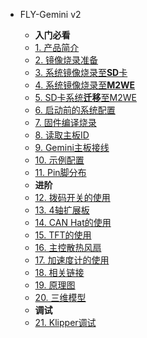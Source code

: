 * FLY-Gemini v2

  * **入门必看**
  * [1. 产品简介](/board/fly_gemini_v2/README.md)
  * [2. 镜像烧录准备](/board/fly_gemini_v2/FLY_π_mirror.md)
  * [3. 系统镜像烧录至**SD**卡](/board/fly_gemini_v2/sd_mirror.md)
  * [4. 系统镜像烧录至**M2WE**](/board/fly_gemini_v2/FLY_π_M2WE.md)
  * [5. SD卡系统**迁移**至M2WE](/board/fly_gemini_v2/sd_to_emmc.md)
  * [6. 启动前的系统配置](/board/fly_gemini_v2/flyos_install.md)
  * [7. 固件编译烧录](/board/fly_gemini_v2/flash.md)
  * [8. 读取主板ID](/board/fly_gemini_v2/readid.md)
  * [9. Gemini主板接线](/board/fly_gemini_v2/line.md)
  * [10. 示例配置](/board/fly_gemini_v2/cfg.md)
  * [11. Pin脚分布](/board/fly_gemini_v2/pins.md)
  * **进阶**
  * [12. 拨码开关的使用](/board/fly_gemini_v2/dip.md)
  * [13. 4轴扩展板](/board/fly_gemini_v2/extend.md)
  * [14. CAN Hat的使用](/board/fly_gemini_v2/canhat.md)
  * [15. TFT的使用](/board/fly_gemini_v2/screen.md)
  * [16. 主控散热风扇](/board/fly_gemini_v2/corefan.md)
  * [17. 加速度计的使用](/advanced/Accelerometer)
  * [18. 相关链接](/board/fly_gemini_v2/link.md)
  * [19. 原理图](/board/fly_gemini_v2/schematic.md)
  * [20. 三维模型](/board/fly_gemini_v2/3dmodel.md)
  * **调试**
  * [21. Klipper调试](/board/fly_gemini_v2/boardtest.md)
